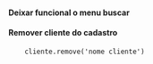 #### Deixar funcional o menu buscar
#### Remover cliente do cadastro
        cliente.remove('nome cliente')
#### 
#### 
#### 

